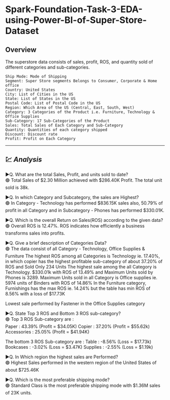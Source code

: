 # Spark-Foundation-Task-3-EDA-using-Power-BI-of-Super-Store-Dataset

## Overview
The superstore data consists of sales, profit, ROS, and quantity sold of different categories and sub-categories.
```
Ship Mode: Mode of Shipping
Segment: Super Store segments Belongs to Consumer, Corporate & Home office
Country: United States
City: List of Cities in the US
State: List of States in the US
Postal Code: List of Postal Code in the US 
Region: Which Area of the US (Central, East, South, West)
Category: 3 Categories of the Product i.e. Furniture, Technology & Office Supplies
Sub-Category: 17 Sub-Categories of the Product
Sales: Total Sales of Each Category and Sub-Category
Quantity: Quantities of each category shipped
Discount: Discount rate 
Profit: Profit on Each Category
```
---
## 💹 _Analysis_<br />
▶️Q. What are the total Sales, Profit, and units sold to date?<br /> 
🟢 Total Sales of $2.30 Million achieved with $286.40K Profit. The total unit sold is 38k. 

▶️Q. In which Category and Subcategory, the sales are Highest?<br />
🟢 In Category - Technology has performed $836.15K sales also, 50.79% of profit in all Category 
   and in Subcategory - Phones has performed $330.01K.

▶️Q. Which is the overall Return on Sales(ROS) according to the given data?<br />
🟢 Overall ROS is 12.47%. ROS indicates how efficiently a business transforms sales into profits. 

▶️Q. Give a brief description of Categories Data?<br />
🟢 The data consist of all Category - Technology, Office Supplies & Furniture
   The highest ROS among all Categories is Technology ie. 17.40%, in which copier has the highest profitable sub-category of about 37.20% of ROS and Sold Only 234 Units
   The highest sale among the all Category is Technology. $330.01k with ROS of 13.49% and Maximum Units sold by Phones is 3289.
   Maximum Units sold in all Category is Office supplies ie. 5974 units of Binders with ROS of 14.86%
   In the Furniture category, Furnishings has the max ROS ie. 14.24% but the table has min ROS of 8.56% with a loss of $17.73K

   Lowest sale performed by Fastener in the Office Supplies category  

▶️Q. State Top 3 ROS and Bottom 3 ROS sub-category?<br />
🟢 Top 3 ROS Sub-category are :  
	Paper : 43.39% (Profit = $34.05K) 
	Copier : 37.20% (Profit = $55.62k)
	Accessories : 25.05% (Profit = $41.94K)
	
   The bottom 3 ROS Sub-category are :
	Table : -8.56% (Loss = $17.73k)
	Bookcases : -3.02% (Loss = $3.47K)
	Supplies : -2.55% (Loss = $1.19k)

▶️Q. In Which region the highest sales are Performed?<br />
🟢 Highest Sales performed in the western region of the United States of about $725.46K

▶️Q. Which is the most preferable shipping mode?<br />
🟢 Standard Class is the most preferable shipping mode with $1.36M sales of 23K units.

